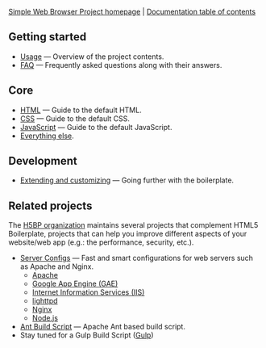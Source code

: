 [Simple Web Browser Project homepage](https://mwbarlow.com/simple) | [Documentation table of contents](TOC.md) 

## Getting started

* [Usage](usage.md) — Overview of the project contents.
* [FAQ](faq.md) — Frequently asked questions along with their answers.

## Core

* [HTML](html.md) — Guide to the default HTML.
* [CSS](css.md) — Guide to the default CSS.
* [JavaScript](js.md) — Guide to the default JavaScript.
* [Everything else](misc.md).

## Development

* [Extending and customizing](extend.md) — Going further with the boilerplate.

## Related projects

The [H5BP organization](https://github.com/h5bp) maintains several projects that complement HTML5 Boilerplate, projects that can help you improve different aspects of your website/web app (e.g.: the performance, security, etc.).

* [Server Configs](https://github.com/h5bp/server-configs) — Fast and
  smart configurations for web servers such as Apache and Nginx.
    *  [Apache](https://github.com/h5bp/server-configs-apache)
    *  [Google App Engine (GAE)](https://github.com/h5bp/server-configs-gae)
    *  [Internet Information Services (IIS)](https://github.com/h5bp/server-configs-iis)
    *  [lighttpd](https://github.com/h5bp/server-configs-lighttpd)
    *  [Nginx](https://github.com/h5bp/server-configs-nginx)
    *  [Node.js](https://github.com/h5bp/server-configs-node)
* [Ant Build Script](https://github.com/h5bp/ant-build-script) — Apache
  Ant based build script.
* Stay tuned for a Gulp Build Script ([Gulp](https://gulpjs.com/))
